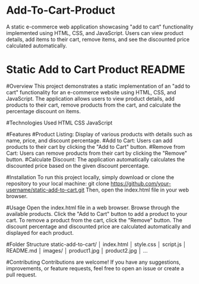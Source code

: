 # Add-To-Cart-Product
A static e-commerce web application showcasing "add to cart" functionality implemented using HTML, CSS, and JavaScript. Users can view product details, add items to their cart, remove items, and see the discounted price calculated automatically.

# Static Add to Cart Product README
#Overview
This project demonstrates a static implementation of an "add to cart" functionality for an e-commerce website using HTML, CSS, and JavaScript. The application allows users to view product details, add products to their cart, remove products from the cart, and calculate the percentage discount on items.

#Technologies Used
HTML
CSS
JavaScript

#Features
#Product Listing: Display of various products with details such as name, price, and discount percentage.
#Add to Cart: Users can add products to their cart by clicking the "Add to Cart" button.
#Remove from Cart: Users can remove products from their cart by clicking the "Remove" button.
#Calculate Discount: The application automatically calculates the discounted price based on the given discount percentage.

#Installation
To run this project locally, simply download or clone the repository to your local machine:
git clone https://github.com/your-username/static-add-to-cart.git
Then, open the index.html file in your web browser.

#Usage
Open the index.html file in a web browser.
Browse through the available products.
Click the "Add to Cart" button to add a product to your cart.
To remove a product from the cart, click the "Remove" button.
The discount percentage and discounted price are calculated automatically and displayed for each product.

#Folder Structure
static-add-to-cart/
│   index.html
│   style.css
│   script.js
│   README.md
│   images/
│       product1.jpg
│       product2.jpg
│       ...

#Contributing
Contributions are welcome! If you have any suggestions, improvements, or feature requests, feel free to open an issue or create a pull request.


